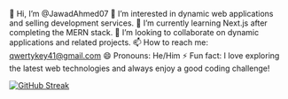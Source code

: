👋 Hi, I’m @JawadAhmed07
👀 I’m interested in dynamic web applications and selling development services.
🌱 I’m currently learning Next.js after completing the MERN stack.
💞️ I’m looking to collaborate on dynamic applications and related projects.
📫 How to reach me: qwertykey41@gmail.com
😄 Pronouns: He/Him
⚡ Fun fact: I love exploring the latest web technologies and always enjoy a good coding challenge!

[![GitHub Streak](https://streak-stats.demolab.com/?user=DenverCoder1)](https://git.io/streak-stats)
<!---
JawadAhmed07/JawadAhmed07 is a ✨ special ✨ repository because its `README.md` (this file) appears on your GitHub profile.
You can click the Preview link to take a look at your changes.
--->
